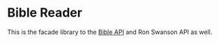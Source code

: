 # Bible Reader

This is the facade library to the [Bible API](https://bible-api.com/) 
and Ron Swanson API as well.
